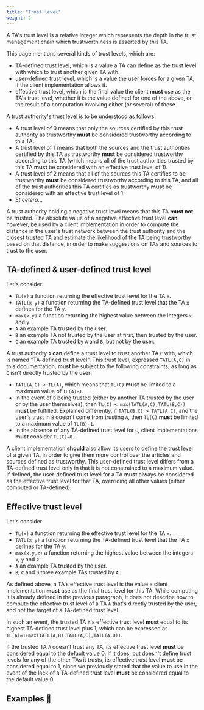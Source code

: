 ```yaml
---
title: "Trust level"
weight: 2
---
```


A TA's trust level is a relative integer which represents the depth in the trust management chain which trustworthiness is asserted by this TA.

This page mentions several kinds of trust levels, which are:

* TA-defined trust level, which is a value a TA can define as the trust level with which to trust another given TA with.
* user-defined trust level, which is a value the user forces for a given TA, if the client implementation allows it.
* effective trust level, which is the final value the client **must** use as the TA's trust level, whether it is the value defined for one of the above, or the result of a computation involving either (or several) of these.

A trust authority's trust level is to be understood as follows:

* A trust level of 0 means that only the sources certified by this trust authority as trustworthy **must** be considered trustworthy according to this TA.
* A trust level of 1 means that both the sources and the trust authorities certified by this TA as trustworthy **must** be considered trustworthy according to this TA (which means all of the trust authorities trusted by this TA **must** be considered with an effective trust level of 1).
* A trust level of 2 means that all of the sources this TA certifies to be trustworthy **must** be considered trustworthy according to this TA, and all of the trust authorities this TA certifies as trustworthy **must** be considered with an effective trust level of 1.
* *Et cetera*...

A trust authority holding a negative trust level means that this TA **must not** be trusted. The absolute value of a negative effective trust level **can**, however, be used by a client implementation in order to compute the distance in the user's trust network between the trust authority and the closest trusted TA and estimate the likelihood of the TA being trustworthy based on that distance, in order to make suggestions on TAs and sources to trust to the user.

## TA-defined & user-defined trust level

Let's consider:

* `TL(x)` a function returning the effective trust level for the TA `x`.
* `TATL(x,y)` a function returning the TA-defined trust level that the TA `x` defines for the TA `y`.
* `max(x,y)` a function returning the highest value between the integers `x` and `y`.
* `A` an example TA trusted by the user.
* `B` an example TA not trusted by the user at first, then trusted by the user.
* `C` an example TA trusted by `A` and `B`, but not by the user.

A trust authority `A` **can** define a trust level to trust another TA `C` with, which is named "TA-defined trust level". This trust level, expressed `TATL(A,C)` in this documentation, **must** be subject to the following constraints, as long as `C` isn't directly trusted by the user:

* `TATL(A,C) < TL(A)`, which means that `TL(C)` **must** be limited to a maximum value of `TL(A)-1`.
* In the event of `B` being trusted (either by another TA trusted by the user or by the user themselves), then `TL(C) < max(TATL(A,C),TATL(B,C))` **must** be fulfilled. Explained differently, if `TATL(B,C) > TATL(A,C)`, and the user's trust in `B` doesn't come from trusting `A`, then `TL(C)` **must** be limited to a maximum value of `TL(B)-1`.
* In the absence of any TA-defined trust level for `C`, client implementations **must** consider `TL(C)=0`.

A client implementation **should** also allow its users to define the trust level of a given TA, in order to give them more control over the articles and sources defined as trustworthy. This user-defined trust level differs from a TA-defined trust level only in that it is not constrained to a maximum value. If defined, the user-defined trust level for a TA **must** always be considered as the effective trust level for that TA, overriding all other values (either computed or TA-defined).

## Effective trust level

Let's consider

* `TL(x)` a function returning the effective trust level for the TA `x`.
* `TATL(x,y)` a function returning the TA-defined trust level that the TA `x` defines for the TA `y`.
* `max(x,y,z)` a function returning the highest value between the integers `x`, `y` and `z`.
* `A` an example TA trusted by the user.
* `B`, `C` and `D` three example TAs trusted by `A`.

As defined above, a TA's effective trust level is the value a client implementation **must** use as the final trust level for this TA. While computing it is already defined in the previous paragraph, it does not describe how to compute the effective trust level of a TA `A` that's directly trusted by the user, and not the target of a TA-defined trust level.

In such an event, the trusted TA `A`'s effective trust level **must** equal to its highest TA-defined trust level plus 1, which can be expressed as `TL(A)=1+max(TATL(A,B),TATL(A,C),TATL(A,D))`.

If the trusted TA `A` doesn't trust any TA, its effective trust level **must** be considered equal to the default value 0. If it does, but doesn't define trust levels for any of the other TAs it trusts, its effective trust level **must** be considered equal to 1, since we previously stated that the value to use in the event of the lack of a TA-defined trust level **must** be considered equal to the default value 0.

## Examples 🔧
